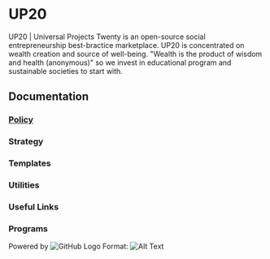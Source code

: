 # UP20
UP20 | Universal Projects Twenty is an open-source social entrepreneurship best-bractice marketplace. UP20 is concentrated on wealth creation and source of well-being. "Wealth is the product of wisdom and health (anonymous)" so we invest in educational program and sustainable societies to start with.

## Documentation
### [Policy](policy.md)
### Strategy
### Templates
### Utilities
### Useful Links
### Programs

Powered by ![GitHub Logo](/images/logo.png)
Format: ![Alt Text](url)
